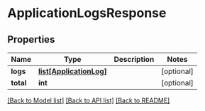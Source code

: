 # ApplicationLogsResponse

## Properties
Name | Type | Description | Notes
------------ | ------------- | ------------- | -------------
**logs** | [**list[ApplicationLog]**](ApplicationLog.md) |  | [optional] 
**total** | **int** |  | [optional] 

[[Back to Model list]](../README.md#documentation-for-models) [[Back to API list]](../README.md#documentation-for-api-endpoints) [[Back to README]](../README.md)


